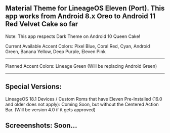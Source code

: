 Material Theme for LineageOS Eleven (Port). This app works from Android 8.x Oreo to Android 11 Red Velvet Cake so far
---------------------------------------------------------------------------------------------------------------------
Note: This app respects Dark Theme on Android 10 Queen Cake!

Current Available Accent Colors: Pixel Blue, Coral Red, Cyan, Android Green, Banana Yellow, Deep Purple, Eleven Pink

---------------------------------------------------------------------------------------------------------------------
Planned Accent Colors: Lineage Green (Will be replacing Android Green)

---------------------------------------------------------------------------------------------------------------------
Special Versions:
---------------------------------------------------------------------------------------------------------------------
LineageOS 18.1 Devices / Custom Roms that have Eleven Pre-Installed (16.0 and older does not apply): Coming Soon, but without the Centered Action Bar. (Will be version 4.0 if it gets approved)


Screeenshots: Soon...
---------------------------------------------------------------------------------------------------------------------
